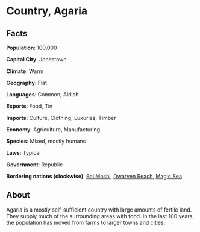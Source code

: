 # Country, Agaria
## Facts
**Population**: 100,000

**Capital City**: Jonestown

**Climate**: Warm

**Geography**: Flat

**Languages**: Common, Aldish

**Exports**: Food, Tin

**Imports**: Culture, Clothing, Luxuries, Timber

**Economy**: Agriculture, Manufacturing

**Species**: Mixed, mostly humans

**Laws**: Typical

**Government**: Republic

**Bordering nations (clockwise)**: [Bal Moshi](bal_moshi.md), [Dwarven Reach](dwarven_reach.md), [Magic Sea](magic_sea.md)

## About
Agaria is a mostly self-sufficient country with large amounts of fertile land. They supply much of the surrounding areas with food. In the last 100 years, the population has moved from farms to larger towns and cities.
